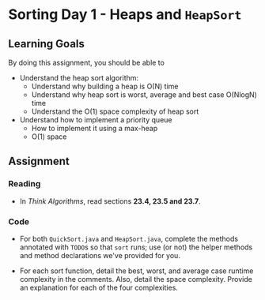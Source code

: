 # Sorting Day 1 - Heaps and `HeapSort`

## Learning Goals

By doing this assignment, you should be able to

* Understand the heap sort algorithm:
  * Understand why building a heap is O(N) time
  * Understand why heap sort is worst, average and best case O(NlogN) time
  * Understand the O(1) space complexity of heap sort
* Understand how to implement a priority queue
  * How to implement it using a max-heap
  * O(1) space

## Assignment

### Reading

- In *Think Algorithms*, read sections **23.4, 23.5 and 23.7**.

### Code

- For both `QuickSort.java` and `HeapSort.java`, complete the methods annotated with `TODO`s so that `sort` runs; use (or not) the helper methods and method declarations we've provided for you.

- For each sort function, detail the best, worst, and average case runtime complexity in the comments. Also, detail the space complexity. Provide an explanation for each of the four complexities.

